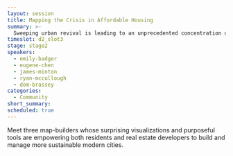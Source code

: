 ```yaml
---
layout: session
title: Mapping the Crisis in Affordable Housing
summary: >-
  Sweeping urban revival is leading to an unprecedented concentration of talent, technology, and economic assets in cities across the globe – and soaring demand for affordable housing in these cities is driving displacement and deepening social disparities. How can mapping help us see (and solve) this housing crisis?
timeslot: d2_slot3
stage: stage2
speakers:
  - emily-badger
  - eugene-chen
  - james-minton
  - ryan-mccullough
  - dom-brassey
categories:
  - Community
short_summary: 
scheduled: true
---
```


Meet three map-builders whose surprising visualizations and purposeful tools are empowering both residents and real estate developers to build and manage more sustainable modern cities.
